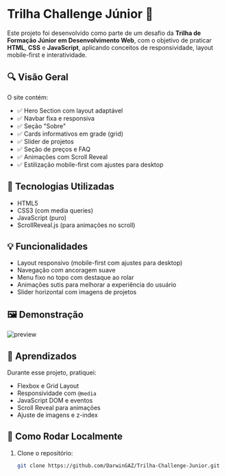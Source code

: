 # Trilha Challenge Júnior 🚀

Este projeto foi desenvolvido como parte de um desafio da **Trilha de Formação Júnior em Desenvolvimento Web**, com o objetivo de praticar **HTML**, **CSS** e **JavaScript**, aplicando conceitos de responsividade, layout mobile-first e interatividade.

## 🔍 Visão Geral

O site contém:

- ✅ Hero Section com layout adaptável
- ✅ Navbar fixa e responsiva
- ✅ Seção "Sobre"
- ✅ Cards informativos em grade (grid)
- ✅ Slider de projetos
- ✅ Seção de preços e FAQ
- ✅ Animações com Scroll Reveal
- ✅ Estilização mobile-first com ajustes para desktop

## 🧪 Tecnologias Utilizadas

- HTML5
- CSS3 (com media queries)
- JavaScript (puro)
- ScrollReveal.js (para animações no scroll)

## 💡 Funcionalidades

- Layout responsivo (mobile-first com ajustes para desktop)
- Navegação com ancoragem suave
- Menu fixo no topo com destaque ao rolar
- Animações sutis para melhorar a experiência do usuário
- Slider horizontal com imagens de projetos

## 🖼️ Demonstração

![preview](https://trilha-challenge-junior.vercel.app/)


## 📌 Aprendizados

Durante esse projeto, pratiquei:

- Flexbox e Grid Layout
- Responsividade com `@media`
- JavaScript DOM e eventos
- Scroll Reveal para animações
- Ajuste de imagens e z-index

## 📎 Como Rodar Localmente

1. Clone o repositório:
   ```bash
   git clone https://github.com/DarwinGAZ/Trilha-Challenge-Junior.git

